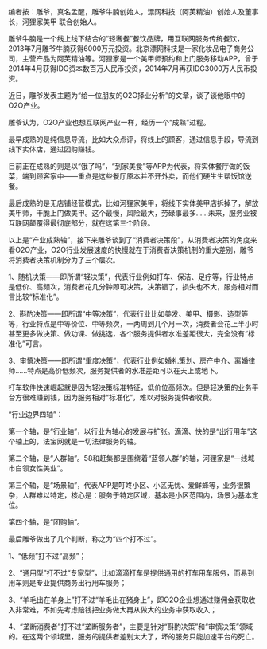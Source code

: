 编者按：雕爷，真名孟醒，雕爷牛腩创始人，漂网科技（阿芙精油）创始人及董事长，河狸家美甲 联合创始人。

雕爷牛腩是一个线上线下结合的“轻奢餐”餐饮品牌，用互联网服务传统餐饮，2013年7月雕爷牛腩获得6000万元投资。北京漂网科技是一家化妆品电子商务公司，主营产品为阿芙精油等。河狸家是一个美甲师预约和上门服务移动APP，曾于2014年4月获得IDG资本数百万人民币投资，2014年7月再获IDG3000万人民币投资。

近日，雕爷发表主题为“给一位朋友的O2O择业分析”的文章，谈了谈他眼中的O2O产业。

雕爷认为，O2O产业也想互联网产业一样，经历一个“成熟”过程。

最早成熟的是纯信息导流，比如大众点评，将线上的顾客，通过信息手段，导流到线下实体店，通过团购赚钱。

目前正在成熟的则是以“饿了吗”，“到家美食”等APP为代表，将实体餐厅做的饭菜，端到顾客家中——重点是这些餐厅原本并不开外卖，而他们硬生生帮饭馆送餐。

最后成熟的是无店铺经营模式，比如河狸家美甲，将线下实体美甲店拆掉了，解放美甲师，干脆上门做美甲。这个最慢，风险最大，劳碌事最多……未来，服务业被互联网颠覆得最彻底部分，就在这第三个阶段。

以上是“产业成熟轴”，接下来雕爷谈到了“消费者决策段”，从消费者决策的角度来看O2O产业，O2O行业发展速度的快慢就在于消费者决策机制的重大差别，雕爷将消费者决策机制分为了三个层次。

1、随机决策——即所谓“轻决策”，代表行业例如打车、保洁、足疗等，行业特点是低价、高频次，消费者花几分钟即可决策，决策错了，损失也不大，服务相对而言比较“标准化”。

2、斟酌决策——即所谓“中等决策”，代表行业比如美发、美甲、摄影、造型等等，行业特点是中等价位、中等频次，一两周到几个月一次，消费者会花上半小时甚至更多做决策、做功课、做挑选，各个服务提供者水准差距很大，完全没有“标准化”可言。

3、审慎决策——即所谓“重度决策”，代表行业例如婚礼策划、房产中介、离婚律师……特点是高价低频次，服务提供者的水准差距可以在天上或地下。

打车软件快速崛起就是因为轻决策标准特征，低价位高频次。但是轻决策的业务平台方很难赚到钱，因为服务相对“标准化”，难以对服务提供者收费。

“行业边界四轴”：

第一个轴，是“行业轴”，以行业为轴心的发展与扩张。滴滴、快的是“出行用车”这个轴上的，法宝网就是一切法律服务的轴。

第二个轴，是“人群轴”。58和赶集都是围绕着“蓝领人群”的轴，河狸家是“一线城市白领女性美业”。

第三个轴，是“场景轴”，代表APP是叮咚小区、小区无忧、爱鲜蜂等，业务很繁杂，人群难以特定，核心是：服务于特定区域，基本是小区范围内，场景为基本定位。

第四个轴，是“团购轴”。

最后雕爷做出了几个判断，称之为“四个打不过”。

1、“低频”打不过“高频”；

2、“通用型”打不过“专家型”，比如滴滴打车是提供通用的打车用车服务，而易到用车则是专业提供商务出行用车服务；

3、“羊毛出在羊身上”打不过“羊毛出在猪身上”，即O2O企业想通过赚佣金获取收入非常难，不如先考虑赔钱把业务做大再从做大的业务中获取收入；

4、“垄断消费者”打不过“垄断服务者”，主要是针对“斟酌决策”和“审慎决策”领域的。在这两个领域里，服务的提供者差别太大了，坏的服务只能加速平台的死亡。





















